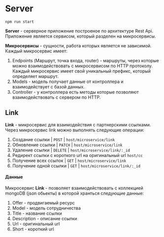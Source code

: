 # Server

`npm run start`

__Server__ - серверное приложение построеное по архитектуре Rest Api. Приложение является сервисом, который разделен на микросервисы. 

__Микросервисы__ - сущности, работа которых является не зависимой. Каждый микросервис имеет: 

1. Endpoints (Маршрут, точка входа, router) - маршруты, через которые можно взаимодействовать с микросервисом по HTTP протоколу. Каждый микросервис имеет свой уникальный префикс, который определяет маршрут.
2. Models - модель получает данные от контроллера и взаимодействует с базой данных.
3. Controller - у контроллера есть методы которые позволяют взаимодействовать с сервером по HTTP.

## Link

__Link__ - микросервис для взаимодействия с партнерскими ссылками. Через микросервис link можно выполнять следующие операции:

1. Создание ссылки | `POST` | `host/microservice/link`
2. Обновление ссылки | `PATCH` | `host/microservice/link` 
3. Удаление ссылки | `DELETE` | `host/microservice/link/:_id`
4. Редирект ссылки с короткого url на оригинальный url `host/cc` 
5. Получение всех ссылок | `GET` | `host/microservice/link`
6. Получение одной ссылки | `GET` | `host/microservice/link/:_id`

#### Данные

Микросервис __Link__ - позволяет взаимодействовать с коллекцией mongoDB (json обьекты) в которой хранться следующие данные:

1. Offer - продвигаемый ресурс
2. Model - модель сотрудничества
3. Title - название ссылки
4. Description - описание ссылки
5. Url - оригинальный url
6. Short - короткий url



